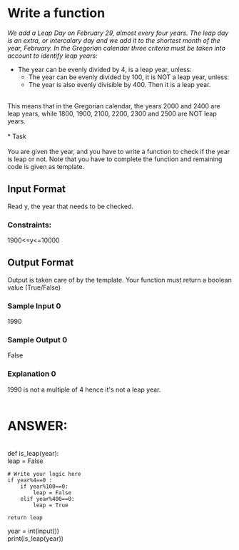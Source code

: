# Write a function
_We add a Leap Day on February 29, almost every four years. The leap day is an extra, or intercalary day and we add it to the shortest month of the year, February. In the Gregorian calendar three criteria must be taken into account to identify leap years:_ <br />

- The year can be evenly divided by 4, is a leap year, unless: <br />
  - The year can be evenly divided by 100, it is NOT a leap year, unless:
  - The year is also evenly divisible by 400. Then it is a leap year.<br />
<br />
This means that in the Gregorian calendar, the years 2000 and 2400 are leap years, while 1800, 1900,
2100, 2200, 2300 and 2500 are NOT leap years. <br />
<br />
* Task <br />
<br />
You are given the year, and you have to write a function to check if the year is leap or not.
Note that you have to complete the function and remaining code is given as template.

## Input Format<br />
Read y, the year that needs to be checked.<br />
### Constraints: <br /> 
1900<=y<=10000<br />
## Output Format<br />
Output is taken care of by the template. Your function must return a boolean value (True/False)<br />
### Sample Input 0<br />
1990<br />
### Sample Output 0<br />
False<br />
### Explanation 0<br />
1990 is not a multiple of 4 hence it's not a leap year.<br />
<br />

# ANSWER: <br />
<br />
def is_leap(year):<br />
    leap = False
    
    # Write your logic here
    if year%4==0 :
        if year%100==0:
            leap = False
        elif year%400==0:
            leap = True

    return leap

year = int(input()) <br />
print(is_leap(year))
